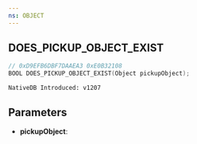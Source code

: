 ```yaml
---
ns: OBJECT
---
```

## DOES_PICKUP_OBJECT_EXIST

```c
// 0xD9EFB6DBF7DAAEA3 0xE0B32108
BOOL DOES_PICKUP_OBJECT_EXIST(Object pickupObject);
```

```
NativeDB Introduced: v1207
```

## Parameters
* **pickupObject**:
